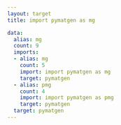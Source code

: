 ```yaml
---
layout: target
title: import pymatgen as mg

data:
  alias: mg
  count: 9
  imports:
  - alias: mg
    count: 5
    import: import pymatgen as mg
    target: pymatgen
  - alias: pmg
    count: 4
    import: import pymatgen as pmg
    target: pymatgen
  target: pymatgen
---
```

